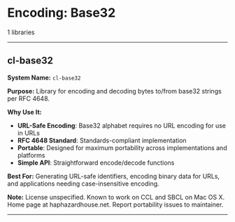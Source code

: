 # Encoding: Base32

1 libraries

---

## cl-base32

**System Name:** `cl-base32`

**Purpose:** Library for encoding and decoding bytes to/from base32 strings per RFC 4648.

**Why Use It:**
- **URL-Safe Encoding**: Base32 alphabet requires no URL encoding for use in URLs
- **RFC 4648 Standard**: Standards-compliant implementation
- **Portable**: Designed for maximum portability across implementations and platforms
- **Simple API**: Straightforward encode/decode functions

**Best For:** Generating URL-safe identifiers, encoding binary data for URLs, and applications needing case-insensitive encoding.

**Note:** License unspecified. Known to work on CCL and SBCL on Mac OS X. Home page at haphazardhouse.net. Report portability issues to maintainer.

---


